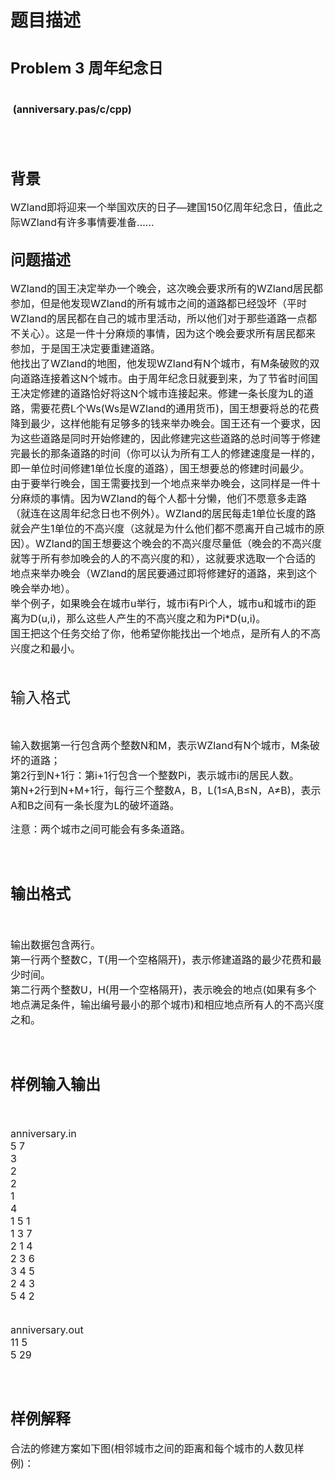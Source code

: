 # 题目描述


<h1>
	<span></span><span style="font-size:24px;">Problem 3 周年纪念日</span> 
</h1>
<h1>
	<span style="font-size:16px;"> (anniversary.pas/c/cpp)</span> 
</h1>
<br/>
<br/>
<h2>
	<span></span><span style="font-size:24px;">背景</span><span></span> 
</h2>
<span style="font-size:16px;">WZland即将迎来一个举国欢庆的日子—建国150亿周年纪念日，值此之际WZland有许多</span><span style="font-size:16px;">事情要准备……</span><br/>
<h2>
	<span style="font-size:24px;">问题描述</span> 
</h2>
<span style="font-size:16px;">WZland的国王决定举办一个晚会，这次晚会要求所有的WZland居民都参加，但是他发现</span><span style="font-size:16px;">WZland的所有城市之间的道路都已经毁坏（平时WZland的居民都在自己的城市里活动，所</span><span style="font-size:16px;">以他们对</span><span style="font-size:16px;">于那些道路一点都不关心）。这是一件十分麻烦的事情，因为这个晚会要求所有居</span><span style="font-size:16px;">民都来参</span><span style="font-size:16px;">加，于是国王决定要重建道路。</span><br/>
<span style="font-size:16px;"> 他找出了WZland的地图，他发现WZland有N个城市，有M条破败的双向道路连接着这N</span><span style="font-size:16px;">个城市。由于周年纪念日就要到来，为了节省时间国王决定修建的道路恰好将这N个城市连</span><span style="font-size:16px;">接起来。修建一条长度为L的道路，需要花费L个Ws(Ws是WZland的通用货币)，国王想要</span><span style="font-size:16px;">将总的花费降到最少，这样他能有足够多的钱来举办晚会。国王还有一个要求，因为这些道</span><span style="font-size:16px;">路是同时开始修建的，因此修建完这些道路的总时间等于修建完最长的那条道路的时间（你</span><span style="font-size:16px;">可以认为所有工人的修建速度是一样的，即一单位时间修建1单位长度的道路），国王想要</span><span style="font-size:16px;">总的修建时间最少。</span><br/>
<span style="font-size:16px;"> 由于要举行晚会，国王需要找到一个地点来举办晚会，这同样是一件十分麻烦的事情。因</span><span style="font-size:16px;">为WZland的每个人都十分懒，他们不愿意多走路（就连在这周年纪念日也不例外）。WZland</span><span style="font-size:16px;">的居民每走1单位长度的路就会产生1单位的不高兴度（这就是为什么他们都不愿离开自己</span><span style="font-size:16px;">城市的原因）。WZland的国王想要这个晚会的不高兴度尽量低（晚会的不高兴度就等于所</span><span style="font-size:16px;">有参加晚会的人的不高兴度的和），这就要求选取一个合适的地点来举办晚会（WZland的</span><span style="font-size:16px;">居民要通过即将修建好的道路，来到这个晚会举办地）。</span><br/>
<span style="font-size:16px;"> 举个例子，如果晚会在城市u举行，城市i有Pi个人，城市u和城市i的距离为D(u,i)，那么这</span><span style="font-size:16px;">些人产生的不高兴度之和为Pi*D(u,i)。</span><br/>
<span style="font-size:16px;"> 国王把这个任务交给了你，他希望你能找出一个地点，是所有人的不高兴度之和最小。</span><br/>
<br/>
<br/>
<p>
	<span style="font-size:24px;">输入格式</span> 
</p>
<p>
	<span style="font-size:16px;"><br/>
</span> 
</p>
<span style="font-size:16px;"> 输入数据第一行包含两个整数N和M，表示WZland有N个城市，M条破坏的道路；</span><br/>
<span style="font-size:16px;"> 第2行到N+1行：第i+1行包含一个整数Pi，表示城市i的居民人数。</span><br/>
<span style="font-size:16px;"> 第N+2行到N+M+1行，每行三个整数A，B，L(1≤A,B≤N，A≠B)，表示A和B之间有一</span><span style="font-size:16px;">条长度为L的破坏道路。</span><br/>
<p>
	<span style="font-size:16px;"> 注意：两个城市之间可能会有多条道路。</span> 
</p>
<p>
	<span style="font-size:16px;"><br/>
</span> 
</p>
<h1>
	<span></span><span style="font-size:24px;">输出格式</span><span></span> 
</h1>
<p>
	<span style="font-size:16px;"><br/>
</span> 
</p>
<span style="font-size:16px;"> 输出数据包含两行。</span><br/>
<span style="font-size:16px;"> 第一行两个整数C，T(用一个空格隔开)，表示修建道路的最少花费和最少时间。</span><br/>
<span style="font-size:16px;"> 第二行两个整数U，H(用一个空格隔开)，表示晚会的地点(如果有多个地点满足条件，输</span><span style="font-size:16px;">出编号最小的那个城市)和相应地点所有人的不高兴度之和。</span><br/>
<br/>
<br/>
<h1>
	<span style="font-size:24px;">样例输入输出</span> 
</h1>
<p>
	<span style="font-size:16px;"><br/>
</span> 
</p>
<span style="font-size:16px;"> anniversary.in </span><br/>
<span style="font-size:16px;"> 5 7</span><br/>
<span style="font-size:16px;"> 3</span><br/>
<span style="font-size:16px;"> 2</span><br/>
<span style="font-size:16px;"> 2</span><br/>
<span style="font-size:16px;"> 1</span><br/>
<span style="font-size:16px;"> 4</span><br/>
<span style="font-size:16px;"> 1 5 1</span><br/>
<span style="font-size:16px;"> 1 3 7</span><br/>
<span style="font-size:16px;"> 2 1 4</span><br/>
<span style="font-size:16px;"> 2 3 6</span><br/>
<span style="font-size:16px;"> 3 4 5</span><br/>
<span style="font-size:16px;"> 2 4 3</span><br/>
<span style="font-size:16px;"> 5 4 2</span><br/>
<br/>
<br/>
<span style="font-size:16px;"> anniversary.out</span><br/>
<span style="font-size:16px;"> 11 5</span><br/>
<span style="font-size:16px;"> 5 29</span><br/>
<br/>
<br/>
<h1>
	<span style="font-size:24px;">样例解释</span> 
</h1>
<p>
	<span style="font-size:16px;">合法的修建方案如下图(相邻城市之间的距离和每个城市的人数见样例)：</span> 
</p>
<p>
	<img src="/upload/image/20120809/20120809085618_57080.png" alt=""/><span></span> 
</p>
